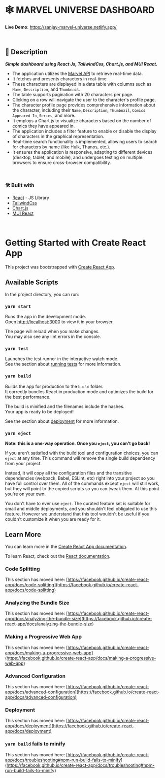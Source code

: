 # :spider_web: MARVEL UNIVERSE DASHBOARD
**Live Demo:**
https://sanjay-marvel-universe.netlify.app/

<br />

## :page_with_curl:	Description
**_Simple dashboard using React Js, TailwindCss, Chart.js, and MUI React._**
- The application utilizes the [Marvel API](https://developer.marvel.com/) to retrieve real-time data.
- It fetches and presents characters in real-time.
- These characters are displayed in a data table with columns such as `Name`, `Description`, and `Thumbnail`.
- The table supports pagination with 20 characters per page.
- Clicking on a row will navigate the user to the character's profile page.
- The character profile page provides comprehensive information about the character, including their `Name`, `Description`, `Thumbnail`, `Comics Appeared In`, `Series`, and more.
- It employs a Chart.js to visualize characters based on the number of comics they have appeared in.
- The application includes a filter feature to enable or disable the display of characters in the graphical representation.
- Real-time search functionality is implemented, allowing users to search for characters by name (like Hulk, Thanos, etc.).
- It ensures the application is responsive, adapting to different devices (desktop, tablet, and mobile), and undergoes testing on multiple browsers to ensure cross-browser compatibility.
<br />


### :hammer_and_wrench:	Built with

- [React](https://reactjs.org/) - JS Library
- [TailwindCss](https://tailwindcss.com/)
- [Chart.js](https://www.chartjs.org/)
- [MUI React](https://mui.com/)
<br />

# Getting Started with Create React App

This project was bootstrapped with [Create React App](https://github.com/facebook/create-react-app).

## Available Scripts

In the project directory, you can run:

### `yarn start`

Runs the app in the development mode.\
Open [http://localhost:3000](http://localhost:3000) to view it in your browser.

The page will reload when you make changes.\
You may also see any lint errors in the console.

### `yarn test`

Launches the test runner in the interactive watch mode.\
See the section about [running tests](https://facebook.github.io/create-react-app/docs/running-tests) for more information.

### `yarn build`

Builds the app for production to the `build` folder.\
It correctly bundles React in production mode and optimizes the build for the best performance.

The build is minified and the filenames include the hashes.\
Your app is ready to be deployed!

See the section about [deployment](https://facebook.github.io/create-react-app/docs/deployment) for more information.

### `yarn eject`

**Note: this is a one-way operation. Once you `eject`, you can't go back!**

If you aren't satisfied with the build tool and configuration choices, you can `eject` at any time. This command will remove the single build dependency from your project.

Instead, it will copy all the configuration files and the transitive dependencies (webpack, Babel, ESLint, etc) right into your project so you have full control over them. All of the commands except `eject` will still work, but they will point to the copied scripts so you can tweak them. At this point you're on your own.

You don't have to ever use `eject`. The curated feature set is suitable for small and middle deployments, and you shouldn't feel obligated to use this feature. However we understand that this tool wouldn't be useful if you couldn't customize it when you are ready for it.

## Learn More

You can learn more in the [Create React App documentation](https://facebook.github.io/create-react-app/docs/getting-started).

To learn React, check out the [React documentation](https://reactjs.org/).

### Code Splitting

This section has moved here: [https://facebook.github.io/create-react-app/docs/code-splitting](https://facebook.github.io/create-react-app/docs/code-splitting)

### Analyzing the Bundle Size

This section has moved here: [https://facebook.github.io/create-react-app/docs/analyzing-the-bundle-size](https://facebook.github.io/create-react-app/docs/analyzing-the-bundle-size)

### Making a Progressive Web App

This section has moved here: [https://facebook.github.io/create-react-app/docs/making-a-progressive-web-app](https://facebook.github.io/create-react-app/docs/making-a-progressive-web-app)

### Advanced Configuration

This section has moved here: [https://facebook.github.io/create-react-app/docs/advanced-configuration](https://facebook.github.io/create-react-app/docs/advanced-configuration)

### Deployment

This section has moved here: [https://facebook.github.io/create-react-app/docs/deployment](https://facebook.github.io/create-react-app/docs/deployment)

### `yarn build` fails to minify

This section has moved here: [https://facebook.github.io/create-react-app/docs/troubleshooting#npm-run-build-fails-to-minify](https://facebook.github.io/create-react-app/docs/troubleshooting#npm-run-build-fails-to-minify)
